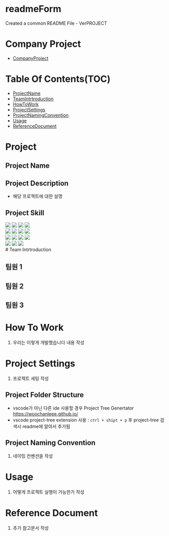 # readmeForm

Created a common README File - VerPROJECT

# Company Project

- [CompanyProject](README2.md)

# Table Of Contents(TOC)

- [ProjectName](#Project)
- [TeamIntrtroduction](#TeamIntrtroduction)
- [HowToWork](#HowToWork)
- [ProjectSettings](#ProjectSettings)
- [ProjectNamingConvention](#ProjectNamingConvention)
- [Usage](#Usage)
- [ReferenceDocument](#ReferenceDocument)

# Project

## Project Name

## Project Description

- 해당 프로젝트에 대한 설명

## Project Skill

<div>
<img src="https://img.shields.io/badge/python-3776AB?style=for-the-badge&logo=python&logoColor=white">
<img src="https://img.shields.io/badge/html5-E34F26?style=for-the-badge&logo=html5&logoColor=white">
<img src="https://img.shields.io/badge/css-1572B6?style=for-the-badge&logo=css3&logoColor=white">
<img src="https://img.shields.io/badge/javascript-F7DF1E?style=for-the-badge&logo=javascript&logoColor=black">
<br/>
<img src="https://img.shields.io/badge/jquery-0769AD?style=for-the-badge&logo=jquery&logoColor=white">
<img src="https://img.shields.io/badge/react-61DAFB?style=for-the-badge&logo=react&logoColor=black">
<img src="https://img.shields.io/badge/flutter-02569B?style=for-the-badge&logo=flutter&logoColor=white">
<img src="https://img.shields.io/badge/firebase-FFCA28?style=for-the-badge&logo=firebase&logoColor=white">
<br/>
<img src="https://img.shields.io/badge/amazonaws-232F3E?style=for-the-badge&logo=amazonaws&logoColor=white">
<img src="https://img.shields.io/badge/express-000000?style=for-the-badge&logo=express&logoColor=white">
<img src="https://img.shields.io/badge/mysql-4479A1?style=for-the-badge&logo=mysql&logoColor=white">
<img src="https://img.shields.io/badge/node.js-339933?style=for-the-badge&logo=Node.js&logoColor=white">
<br/>
<img src="https://img.shields.io/badge/vue.js-4FC08D?style=for-the-badge&logo=vue.js&logoColor=white">
<img src="https://img.shields.io/badge/git-F05032?style=for-the-badge&logo=git&logoColor=white">
<img src="https://img.shields.io/badge/github-181717?style=for-the-badge&logo=github&logoColor=white">
</div>
# Team Intrtroduction

## 팀원 1

## 팀원 2

## 팀원 3

# How To Work

1. 우리는 이렇게 개발했습니다 내용 작성

# Project Settings

1. 프로젝트 세팅 작성

## Project Folder Structure

- vscode가 아닌 다른 ide 사용할 경우 Project Tree Genertator
  <https://woochanleee.github.io/>
- vscode project-tree extension 사용 : `ctrl + shipt + p` 후 project-tree 검색시 readme에 알아서 추가됨

## Project Naming Convention

1. 네이밍 컨벤션을 작성

# Usage

1. 어떻게 프로젝트 실행이 가능한가 작성

# Reference Document

1. 추가 참고문서 작성

